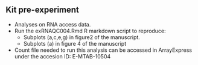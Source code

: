 ## Kit pre-experiment
- Analyses on RNA access data.
- Run the exRNAQC004.Rmd R markdown script to reproduce:
    - Subplots (a,c,e,g) in figure2 of the manuscript.
    - Subplots (a) in figure 4 of the manuscript
- Count file needed to run this analysis can be accessed in ArrayExpress under the accesion ID: E-MTAB-10504

